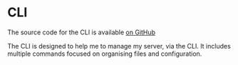 # CLI

The source code for the CLI is available [on GitHub](https://github.com/MarkSFrancis/server-admin-cli)

The CLI is designed to help me to manage my server, via the CLI. It includes multiple commands focused on organising files and configuration.
